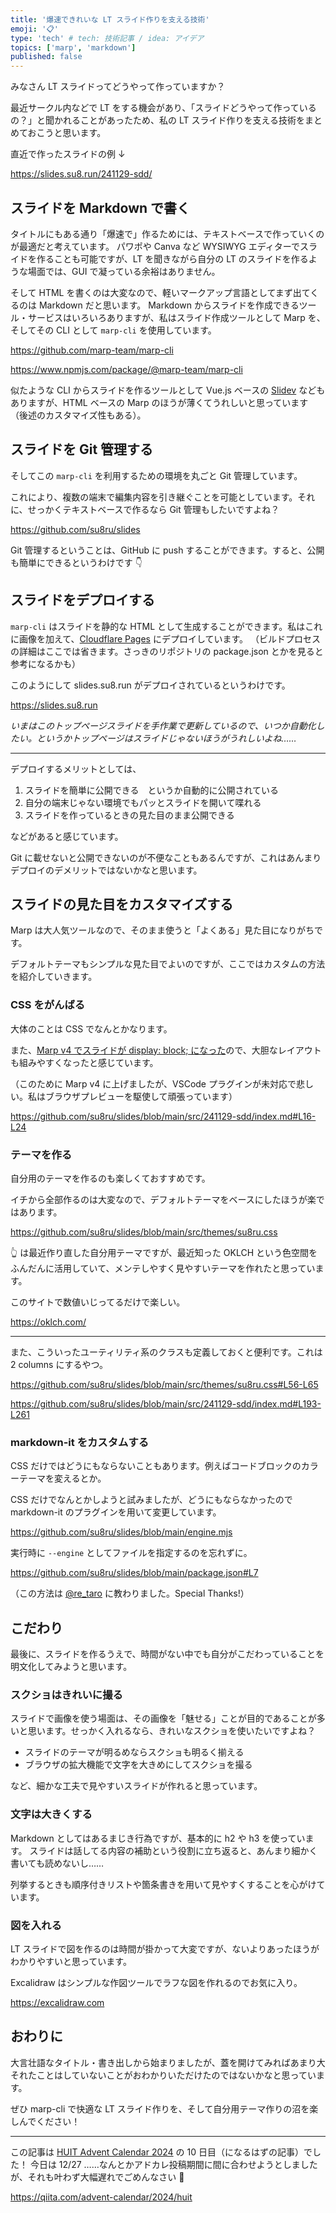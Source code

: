 ```yaml
---
title: '爆速できれいな LT スライド作りを支える技術'
emoji: '📋'
type: 'tech' # tech: 技術記事 / idea: アイデア
topics: ['marp', 'markdown']
published: false
---
```


みなさん LT スライドってどうやって作っていますか？

最近サークル内などで LT をする機会があり、「スライドどうやって作っているの？」と聞かれることがあったため、私の LT スライド作りを支える技術をまとめておこうと思います。

直近で作ったスライドの例 ↓

https://slides.su8.run/241129-sdd/

## スライドを Markdown で書く

タイトルにもある通り「爆速で」作るためには、テキストベースで作っていくのが最適だと考えています。
パワポや Canva など WYSIWYG エディターでスライドを作ることも可能ですが、LT を聞きながら自分の LT のスライドを作るような場面では、GUI で凝っている余裕はありません。

そして HTML を書くのは大変なので、軽いマークアップ言語としてまず出てくるのは Markdown だと思います。
Markdown からスライドを作成できるツール・サービスはいろいろありますが、私はスライド作成ツールとして Marp を、そしてその CLI として `marp-cli` を使用しています。

https://github.com/marp-team/marp-cli

https://www.npmjs.com/package/@marp-team/marp-cli

似たような CLI からスライドを作るツールとして Vue.js ベースの [Slidev](https://sli.dev/) などもありますが、HTML ベースの Marp のほうが薄くてうれしいと思っています（後述のカスタマイズ性もある）。

## スライドを Git 管理する

そしてこの `marp-cli` を利用するための環境を丸ごと Git 管理しています。

これにより、複数の端末で編集内容を引き継ぐことを可能としています。それに、せっかくテキストベースで作るなら Git 管理もしたいですよね？

https://github.com/su8ru/slides

Git 管理するということは、GitHub に push することができます。すると、公開も簡単にできるというわけです 👇

## スライドをデプロイする

`marp-cli` はスライドを静的な HTML として生成することができます。私はこれに画像を加えて、[Cloudflare Pages](https://www.cloudflare.com/ja-jp/developer-platform/products/pages/) にデプロイしています。
（ビルドプロセスの詳細はここでは省きます。さっきのリポジトリの package.json とかを見ると参考になるかも）

このようにして slides.su8.run がデプロイされているというわけです。

https://slides.su8.run

_いまはこのトップページスライドを手作業で更新しているので、いつか自動化したい。というかトップページはスライドじゃないほうがうれしいよね……_

---

デプロイするメリットとしては、

1. スライドを簡単に公開できる　というか自動的に公開されている
2. 自分の端末じゃない環境でもパッとスライドを開いて喋れる
3. スライドを作っているときの見た目のまま公開できる

などがあると感じています。

Git に載せないと公開できないのが不便なこともあるんですが、これはあんまりデプロイのデメリットではないかなと思います。

## スライドの見た目をカスタマイズする

Marp は大人気ツールなので、そのまま使うと「よくある」見た目になりがちです。

デフォルトテーマもシンプルな見た目でよいのですが、ここではカスタムの方法を紹介していきます。

### CSS をがんばる

大体のことは CSS でなんとかなります。

また、[Marp v4 でスライドが display: block; になった](https://github.com/orgs/marp-team/discussions/533)ので、大胆なレイアウトも組みやすくなったと感じています。

（このために Marp v4 に上げましたが、VSCode プラグインが未対応で悲しい。私はブラウザプレビューを駆使して頑張っています）

https://github.com/su8ru/slides/blob/main/src/241129-sdd/index.md#L16-L24

### テーマを作る

自分用のテーマを作るのも楽しくておすすめです。

イチから全部作るのは大変なので、デフォルトテーマをベースにしたほうが楽ではあります。

https://github.com/su8ru/slides/blob/main/src/themes/su8ru.css

👆 は最近作り直した自分用テーマですが、最近知った OKLCH という色空間をふんだんに活用していて、メンテしやすく見やすいテーマを作れたと思っています。

このサイトで数値いじってるだけで楽しい。

https://oklch.com/

---

また、こういったユーティリティ系のクラスも定義しておくと便利です。これは 2 columns にするやつ。

https://github.com/su8ru/slides/blob/main/src/themes/su8ru.css#L56-L65

https://github.com/su8ru/slides/blob/main/src/241129-sdd/index.md#L193-L261

### markdown-it をカスタムする

CSS だけではどうにもならないこともあります。例えばコードブロックのカラーテーマを変えるとか。

CSS だけでなんとかしようと試みましたが、どうにもならなかったので markdown-it のプラグインを用いて変更しています。

https://github.com/su8ru/slides/blob/main/engine.mjs

実行時に `--engine` としてファイルを指定するのを忘れずに。

https://github.com/su8ru/slides/blob/main/package.json#L7

（この方法は [@re_taro](https://zenn.dev/re_taro) に教わりました。Special Thanks!）

## こだわり

最後に、スライドを作るうえで、時間がない中でも自分がこだわっていることを明文化してみようと思います。

### スクショはきれいに撮る

スライドで画像を使う場面は、その画像を「魅せる」ことが目的であることが多いと思います。せっかく入れるなら、きれいなスクショを使いたいですよね？

- スライドのテーマが明るめならスクショも明るく揃える
- ブラウザの拡大機能で文字を大きめにしてスクショを撮る

など、細かな工夫で見やすいスライドが作れると思っています。

### 文字は大きくする

Markdown としてはあるまじき行為ですが、基本的に h2 や h3 を使っています。
スライドは話してる内容の補助という役割に立ち返ると、あんまり細かく書いても読めないし……

列挙するときも順序付きリストや箇条書きを用いて見やすくすることを心がけています。

### 図を入れる

LT スライドで図を作るのは時間が掛かって大変ですが、ないよりあったほうがわかりやすいと思っています。

Excalidraw はシンプルな作図ツールでラフな図を作れるのでお気に入り。

https://excalidraw.com

## おわりに

大言壮語なタイトル・書き出しから始まりましたが、蓋を開けてみればあまり大それたことはしていないことがおわかりいただけたのではないかなと思っています。

ぜひ marp-cli で快適な LT スライド作りを、そして自分用テーマ作りの沼を楽しんでください！

---

この記事は [HUIT Advent Calendar 2024](https://qiita.com/advent-calendar/2024/huit) の 10 日目（になるはずの記事）でした！
今日は 12/27 ……なんとかアドカレ投稿期間に間に合わせようとしましたが、それも叶わず大幅遅れでごめんなさい 🙇

https://qiita.com/advent-calendar/2024/huit
